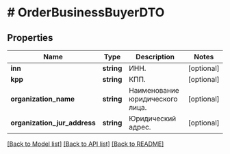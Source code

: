 # # OrderBusinessBuyerDTO

## Properties

Name | Type | Description | Notes
------------ | ------------- | ------------- | -------------
**inn** | **string** | ИНН. | [optional]
**kpp** | **string** | КПП. | [optional]
**organization_name** | **string** | Наименование юридического лица. | [optional]
**organization_jur_address** | **string** | Юридический адрес. | [optional]

[[Back to Model list]](../../README.md#models) [[Back to API list]](../../README.md#endpoints) [[Back to README]](../../README.md)
